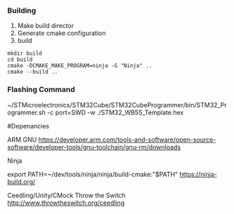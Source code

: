 ### Building
1. Make build director
2. Generate cmake configuration
3. build

```
mkdir build
cd build
cmake -DCMAKE_MAKE_PROGRAM=ninja -G "Ninja" ..
cmake --build ..
```

### Flashing Command
~/STMicroelectronics/STM32Cube/STM32CubeProgrammer/bin/STM32_Programmer.sh -c port=SWD -w ./STM32_WB55_Template.hex 


#Depenancies

ARM GNU
https://developer.arm.com/tools-and-software/open-source-software/developer-tools/gnu-toolchain/gnu-rm/downloads

Ninja

export PATH=~/dev/tools/ninja/ninja/build-cmake:"$PATH"
https://ninja-build.org/

Ceedling/Unity/CMock Throw the Switch
http://www.throwtheswitch.org/ceedling